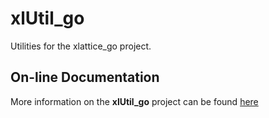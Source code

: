 xlUtil_go
=========

Utilities for the xlattice_go project.

## On-line Documentation
More information on the **xlUtil_go** project can be found 
[here](https://jddixon.github.io/xlUtil_go)
